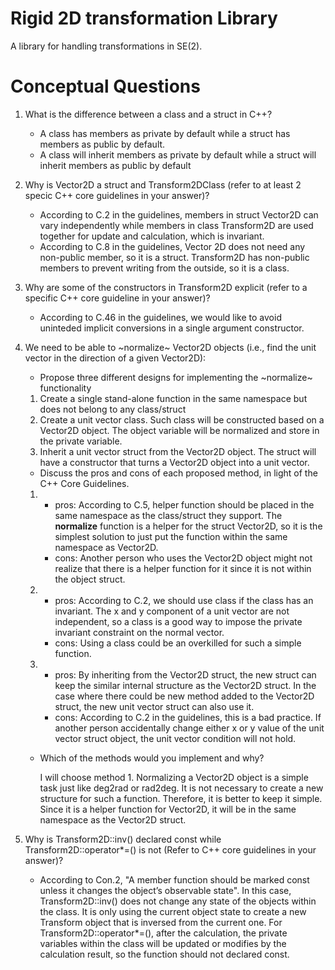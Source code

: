 # Rigid 2D transformation Library
A library for handling transformations in SE(2).

# Conceptual Questions
1. What is the difference between a class and a struct in C++?

    - A class has members as private by default while a struct has members as public by default.
    - A class will inherit members as private by default while a struct will inherit members as public by default

2. Why is Vector2D a struct and Transform2DClass (refer to at least 2 specic C++ core guidelines in your answer)?

    - According to C.2 in the guidelines, members in struct Vector2D can vary independently while members in class Transform2D are used together for update and calculation, which is invariant.
    - According to C.8 in the guidelines, Vector 2D does not need any non-public member, so it is a struct. Transform2D has non-public members to prevent writing from the outside, so it is a class.

3. Why are some of the constructors in Transform2D explicit (refer to a specific C++ core guideline in your answer)?

    - According to C.46 in the guidelines, we would like to avoid uninteded implicit conversions in a single argument constructor.

4. We need to be able to ~normalize~ Vector2D objects (i.e., find the unit vector in the direction of a given Vector2D):

   - Propose three different designs for implementing the ~normalize~ functionality
   
    1. Create a single stand-alone function in the same namespace but does not belong to any class/struct
    2. Create a unit vector class. Such class will be constructed based on a Vector2D object. The object variable will be normalized and store in the private variable.
    3. Inherit a unit vector struct from the Vector2D object. The struct will have a constructor that turns a Vector2D object into a unit vector. 
    
   - Discuss the pros and cons of each proposed method, in light of the C++ Core Guidelines.
   
    1.
        - pros: According to C.5, helper function should be placed in the same namespace as the class/struct they support. The <b>normalize</b> function is a helper for the struct Vector2D, so it is the simplest solution to just put the function within the same namespace as Vector2D.
        - cons: Another person who uses the Vector2D object might not realize that there is a helper function for it since it is not within the object struct.
        
    2.
        - pros: According to C.2, we should use class if the class has an invariant. The x and y component of a unit vector are not independent, so a class is a good way to impose the private invariant constraint on the normal vector.
        - cons: Using a class could be an overkilled for such a simple function.
    
    3.
        - pros: By inheriting from the Vector2D struct, the new struct can keep the similar internal structure as the Vector2D struct. In the case where there could be new method added to the Vector2D struct, the new unit vector struct can also use it.
        - cons: According to C.2 in the guidelines, this is a bad practice. If another person accidentally change either x or y value of the unit vector struct object, the unit vector condition will not hold. 
        
        
   - Which of the methods would you implement and why?
   
     I will choose method 1. Normalizing a Vector2D object is a simple task just like deg2rad or rad2deg. It is not necessary to create a new structure for such a function. Therefore, it is better to keep it simple. Since it is a helper function for Vector2D, it will be in the same namespace as the Vector2D struct.
   
   
5. Why is Transform2D::inv() declared const while Transform2D::operator*=() is not (Refer to C++ core guidelines in your answer)?

    - According to Con.2, "A member function should be marked const unless it changes the object’s observable state". In this case, Transform2D::inv() does not change any state of the objects within the class. It is only using the current object state to create a new Transform object that is inversed from the current one. For Transform2D::operator*=(), after the calculation, the private variables within the class will be updated or modifies by the calculation result, so the function should not declared const.
   
